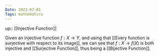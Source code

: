 ```yaml
---
Date: 2023-07-01
Tags: mathematics
---
```

up:: [[Injective Function]]

Given an injective function $f: X \to Y$, and using that [[Every function is surjective with respect to its image]], we can see that $f: X \to f(X)$ is both injective and [[Surjective Function]], thus being a [[Bijective Function]].